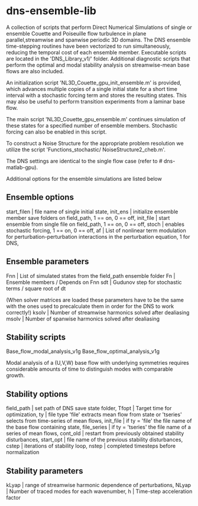 # dns-ensemble-lib

A collection of scripts that perform Direct Numerical Simulations of single or ensemble Couette and Poiseuille flow turbulence 
in plane parallel,streamwise and spanwise periodic 3D domains. The DNS ensemble time-stepping routines have been vectorized 
to run simultaneously, reducing the temporal cost of each ensemble member. Executable scripts are located in the 'DNS_Library_v1/' folder.
Additional diagnostic scripts that perform the optimal and modal stability analysis on streamwise-mean base flows are also included.

An initialization script 'NL3D_Couette_gpu_init_ensemble.m' is provided, which advances multiple copies of a single initial 
state for a short time interval with a stochastic forcing term and stores the resulting states. This may also be useful
to perform transition experiments from a laminar base flow. 

The main script 'NL3D_Couette_gpu_ensemble.m' continues simulation of these states for a specified number of ensemble members. 
Stochastic forcing can also be enabled in this script. 

To construct a Noise Structure for the appropriate problem resolution we utilize the script 'Functions_stochastic/ NoiseStructure2_cheb.m'.


The DNS settings are identical to the single flow case (refer to # dns-matlab-gpu). 

Additional options for the ensemble simulations are listed below

Ensemble options
------------
start_filen | file name of single initial state,
init_ens | initialize ensemble member save folders on field_path, 1 == on, 0 == off,
init_file | start ensemble from single file on field_path, 1 == on, 0 == off,
stoch | enables stochastic forcing, 1 == on, 0 == off,
af | List of nonlinear term modulation for perturbation-perturbation interactions in the perturbation equation, 1 for DNS,

Ensemble parameters
------------
Fnn | List of simulated states from the field_path ensemble folder
Fn | Ensemble members / Depends on Fnn
sdt | Gudunov step for stochastic terms / square root of dt

(When solver matrices are loaded these parameters have to be the same with the ones used to precalculate them in order for the DNS to work correctly!)
ksolv | Number of streamwise harmonics solved after dealiasing  
msolv | Number of spanwise harmonics solved after dealiasing  

Stability scripts
------------
Base_flow_modal_analysis_v1g
Base_flow_optimal_analysis_v1g

Modal analysis of a (U,V,W) base flow with underlying symmetries requires considerable amounts of time to distinguish modes with comparable growth.

Stability options
------------
field_path | set path of DNS save state folder,
Tfopt | Target time for optimization,
ty | file type 'file' extracts mean flow from state or 'tseries' selects from time-series of mean flows,
init_file | if ty = 'file' the file name of the base flow containing state,
file_series | if ty = 'tseries' the file name of a series of mean flows,
cont_old | restart from previously obtained stability disturbances,
start_opt | file name of the previous stability disturbances, 
cstep | iterations of stability loop,
nstep | completed timesteps before normalization

Stability parameters
------------
kLyap | range of streamwise harmonic dependence of perturbations,
NLyap | Number of traced modes for each wavenumber,
h | Time-step acceleration factor
 



